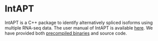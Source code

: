 # IntAPT

IntAPT is a C++ package to identify alternatively spliced isoforms using multiple RNA-seq data. The user manual of IntAPT is available [here](https://github.com/henryxushi/IntAPT/blob/master/User_Guide_IntAPTV1.1.pdf). We have provided both [precompiled binaries](https://github.com/henryxushi/IntAPT/releases) and source code.
